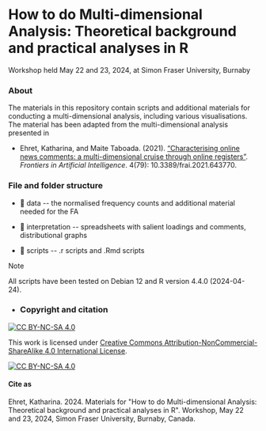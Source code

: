 # How to do Multi-dimensional Analysis: Theoretical background and practical analyses in R

Workshop held May 22 and 23, 2024, at Simon Fraser University, Burnaby


### About 

The materials in this repository contain scripts and additional materials for conducting a multi-dimensional analysis, including various visualisations. The material has been adapted from the multi-dimensional analysis presented in

* Ehret, Katharina, and Maite Taboada. (2021). [“Characterising online news comments: a multi-dimensional cruise through online registers”](https://www.frontiersin.org/articles/10.3389/frai.2021.643770/full). _Frontiers in Artificial Intelligence_. 4(79): 10.3389/frai.2021.643770.


### File and folder structure

* :file_folder: data -- the normalised frequency counts and additional material needed for the FA

* :file_folder: interpretation -- spreadsheets with salient loadings and comments, distributional graphs

* :file_folder: scripts -- .r scripts and .Rmd scripts


> [!NOTE] 

All scripts have been tested on Debian 12 and R version 4.4.0 (2024-04-24).


* ### Copyright and citation

[![CC BY-NC-SA 4.0][cc-by-nc-sa-shield]][cc-by-nc-sa]

This work is licensed under
[Creative Commons Attribution-NonCommercial-ShareAlike 4.0 International License][cc-by-nc-sa].

[![CC BY-NC-SA 4.0][cc-by-nc-sa-image]][cc-by-nc-sa]

[cc-by-nc-sa]: http://creativecommons.org/licenses/by-nc-sa/4.0/
[cc-by-nc-sa-image]: https://licensebuttons.net/l/by-nc-sa/4.0/88x31.png
[cc-by-nc-sa-shield]: https://img.shields.io/badge/License-CC%20BY--NC--SA%204.0-lightgrey.svg

#### Cite as

Ehret, Katharina. 2024. Materials for "How to do Multi-dimensional Analysis: Theoretical background and practical analyses in R". Workshop, May 22 and 23, 2024, Simon Fraser University, Burnaby, Canada.
